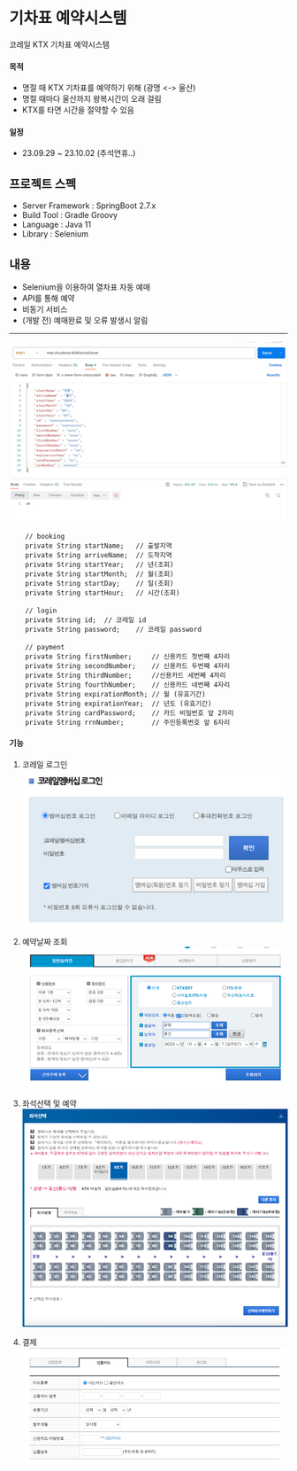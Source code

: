 # 기차표 예약시스템
코레일 KTX 기차표 예약시스템

#### 목적
- 명절 때 KTX 기차표를 예약하기 위해 (광명 <-> 울산)
- 명절 때마다 울산까지 왕복시간이 오래 걸림
- KTX를 타면 시간을 절약할 수 있음

#### 일정
- 23.09.29 ~ 23.10.02 (추석연휴..)

## 프로젝트 스펙
- Server Framework : SpringBoot 2.7.x
- Build Tool : Gradle Groovy
- Language : Java 11
- Library : Selenium

## 내용
- Selenium을 이용하여 열차표 자동 예매
- API를 통해 예약
- 비동기 서비스
- (개발 전) 예매완료 및 오류 발생시 알림

---

![postman.png](img/postman.png)

````
    // booking
    private String startName;   // 출발지역
    private String arriveName;  // 도착지역
    private String startYear;   // 년(조회)
    private String startMonth;  // 월(조회)
    private String startDay;    // 일(조회)
    private String startHour;   // 시간(조회)

    // login
    private String id;  // 코레일 id
    private String password;    // 코레일 password

    // payment
    private String firstNumber;     // 신용카드 첫번째 4자리
    private String secondNumber;    // 신용카드 두번째 4자리
    private String thirdNumber;     //신용카드 세번째 4자리
    private String fourthNumber;    // 신용카드 네번째 4자리
    private String expirationMonth; // 월 (유효기간)
    private String expirationYear;  // 년도 (유효기간)
    private String cardPassword;    // 카드 비밀번호 앞 2자리
    private String rrnNumber;       // 주민등록번호 앞 6자리
````

#### 기능
1. 코레일 로그인
![img_1.png](img/login.png)

2. 예약날짜 조회
![img_1.png](img/img_1.png)

3. 좌석선택 및 예약
![img_2.png](img/img_2.png)

4. 결제
![img_3.png](img/img_3.png)